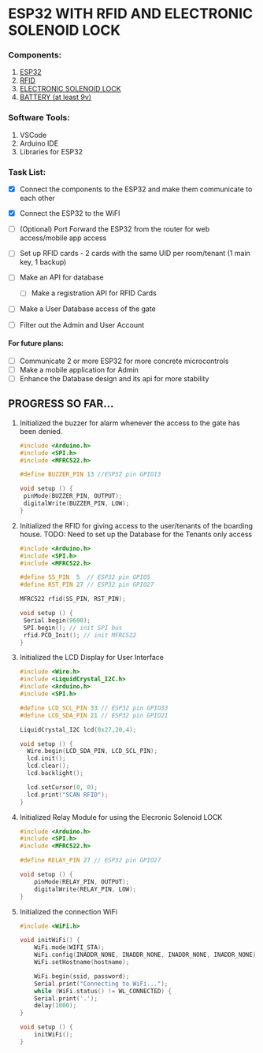 # **ESP32 WITH RFID AND ELECTRONIC SOLENOID LOCK**

### Components: 
1. [ESP32](https://www.makerlab-electronics.com/products/30-pins-and-38-pins-esp32-wifi-iot-development-board?_pos=17&_sid=fc24fba61&_ss=r)
2. [RFID](https://www.makerlab-electronics.com/products/rc522-mfrc-52213-56mhz-13-56-mhz-rfid-key-card-reader-module-set-for-arduino?variant=428268679989110)
3. [ELECTRONIC SOLENOID LOCK](https://www.makerlab-electronics.com/products/electric-solenoid-lock?_pos=3&_psq=solenoid&_ss=e&_v=1.0)
4. [BATTERY (at least 9v)](https://www.makerlab-electronics.com/products/maxell-aaa-batteries-triple-a-battery-long-life-heavy-duty?_pos=3&_sid=5a8d6c077&_ss=r)

### Software Tools:
1. VSCode 
2. Arduino IDE
3. Libraries for ESP32

### Task List:
- [x] Connect the components to the ESP32 and make them communicate to each
other
- [x] Connect the ESP32 to the WiFI
- [ ] (Optional) Port Forward the ESP32 from the router for web access/mobile
app access
- [ ] Set up RFID cards - 2 cards with the same UID per room/tenant (1 main
key, 1 backup)
- [ ] Make an API for database
    * [ ] Make a registration API for RFID Cards
- [ ] Make a User Database access of the gate
- [ ] Filter out the Admin and User Account


#### For future plans:
- [ ] Communicate 2 or more ESP32 for more concrete microcontrols
- [ ] Make a mobile application for Admin
- [ ] Enhance the Database design and its api for more stability

## PROGRESS SO FAR...
1. Initialized the buzzer for alarm whenever the access to the gate has been
   denied.
   ```c++
   #include <Arduino.h>
   #include <SPI.h>
   #include <MFRC522.h>

   #define BUZZER_PIN 13 //ESP32 pin GPIO13

   void setup () {
    pinMode(BUZZER_PIN, OUTPUT);
    digitalWrite(BUZZER_PIN, LOW); 
   }
   ```

2. Initialized the RFID for giving access to the user/tenants of the boarding
   house.
   TODO: Need to set up the Database for the Tenants only access
   ```c++
   #include <Arduino.h>
   #include <SPI.h>
   #include <MFRC522.h>

   #define SS_PIN  5  // ESP32 pin GPIO5
   #define RST_PIN 27 // ESP32 pin GPIO27

   MFRC522 rfid(SS_PIN, RST_PIN);

   void setup () {
    Serial.begin(9600);
    SPI.begin(); // init SPI bus
    rfid.PCD_Init(); // init MFRC522
   }
   ```

3. Initialized the LCD Display for User Interface
    ```C++
    #include <Wire.h>
    #include <LiquidCrystal_I2C.h> 
    #include <Arduino.h>
    #include <SPI.h>

    #define LCD_SCL_PIN 33 // ESP32 pin GPIO33
    #define LCD_SDA_PIN 21 // ESP32 pin GPIO21

    LiquidCrystal_I2C lcd(0x27,20,4);

    void setup () {
      Wire.begin(LCD_SDA_PIN, LCD_SCL_PIN);
      lcd.init();
      lcd.clear();         
      lcd.backlight();

      lcd.setCursor(0, 0);
      lcd.print("SCAN RFID");
    }
    ```

4. Initialized Relay Module for using the Elecronic Solenoid LOCK
    ```C++
    #include <Arduino.h>
    #include <SPI.h>
    #include <MFRC522.h>
    
    #define RELAY_PIN 27 // ESP32 pin GPIO27
    
    void setup () {
        pinMode(RELAY_PIN, OUTPUT);
        digitalWrite(RELAY_PIN, LOW);
    }
    ```

5. Initialized the connection WiFi
    ```C++
    #include <WiFi.h>

    void initWiFi() {
        WiFi.mode(WIFI_STA);
        WiFi.config(INADDR_NONE, INADDR_NONE, INADDR_NONE, INADDR_NONE);
        WiFi.setHostname(hostname);

        WiFi.begin(ssid, password);
        Serial.print("Connecting to WiFi...");
        while (WiFi.status() != WL_CONNECTED) {
        Serial.print('.');
        delay(1000);
    }

    void setup () {
        initWiFi();
    }
    ```
